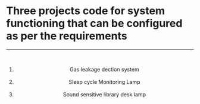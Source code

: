 <h1>Three projects code for system functioning that can be configured as per the requirements </h1>
<hr>
<br>
<ol>
<li style="text-align: center;"> Gas leakage dection system </li>
<br>
<li style="text-align: center ;"> Sleep cycle Monitoring Lamp </li>
<br>
<li style="text-align: center;" > Sound sensitive library desk lamp </li>
</ol>
